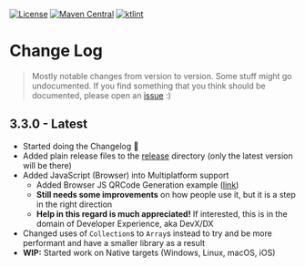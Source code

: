 [![License](https://img.shields.io/github/license/g0dkar/qrcode-kotlin)](LICENSE)
[![Maven Central](https://img.shields.io/maven-central/v/io.github.g0dkar/qrcode-kotlin.svg?label=Maven%20Central)](https://search.maven.org/search?q=g:%22io.github.g0dkar%22%20AND%20a:%22qrcode-kotlin%22)
[![ktlint](https://img.shields.io/badge/code%20style-%E2%9D%A4-FF4081.svg)](https://ktlint.github.io/)

# Change Log

> Mostly notable changes from version to version. Some stuff might go undocumented. If you find something that you think
> should be documented, please open an [issue](https://github.com/g0dkar/qrcode-kotlin/issues) :)

## 3.3.0 - Latest

- Started doing the Changelog 🥲
- Added plain release files to the [release](release) directory (only the latest version will be there)
- Added JavaScript (Browser) into Multiplatform support
    - Added Browser JS QRCode Generation example ([link](examples/js/qrcode-example.html))
    - **Still needs some improvements** on how people use it, but it is a step in the right direction
    - **Help in this regard is much appreciated!** If interested, this is in the domain of Developer Experience, aka
      DevX/DX
- Changed uses of `Collection`s to `Array`s instead to try and be more performant and have a smaller library as a result
- **WIP:** Started work on Native targets (Windows, Linux, macOS, iOS)
